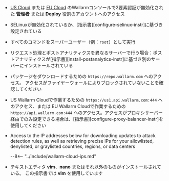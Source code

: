 * [US Cloud](https://us1.my.wallarm.com/) または [EU Cloud](https://my.wallarm.com/) のWallarmコンソールで2要素認証が無効化された **管理者** または **Deploy** 役割のアカウントへのアクセス
* SELinuxが無効化されているか、[指示書][configure-selinux-instr]に基づき設定されている
* すべてのコマンドをスーパーユーザー（例：`root`）として実行
* リクエスト処理とポストアナリティクスを異なるサーバーで行う場合：ポストアナリティクスが[指示書][install-postanalytics-instr]に基づき別のサーバーにインストールされている
* パッケージをダウンロードするための `https://repo.wallarm.com` へのアクセス。 アクセスがファイヤーウォールによりブロックされていないことを確認してください
* US Wallarm Cloudで作業するための `https://us1.api.wallarm.com:444` へのアクセス、または EU Wallarm Cloudで作業するための `https://api.wallarm.com:444` へのアクセス。アクセスがプロキシサーバー経由でのみ設定できる場合は、[指示書][configure-proxy-balancer-instr]を使用してください
* Access to the IP addresses below for downloading updates to attack detection rules, as well as retrieving precise IPs for your allowlisted, denylisted, or graylisted countries, regions, or data centers

    --8<-- "../include/wallarm-cloud-ips.md"
* テキストエディタ **vim**、**nano** またはそれ以外のものがインストールされている。 この指示書では **vim** を使用しています